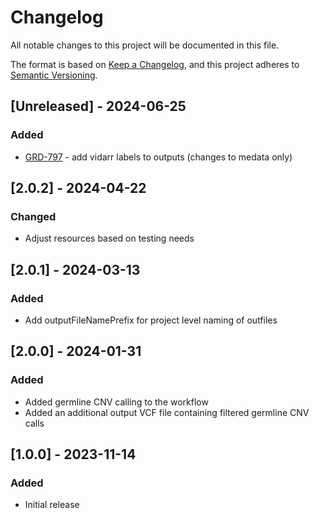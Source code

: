 # Changelog
All notable changes to this project will be documented in this file.

The format is based on [Keep a Changelog](https://keepachangelog.com/en/1.0.0/),
and this project adheres to [Semantic Versioning](https://semver.org/spec/v2.0.0.html).

## [Unreleased] - 2024-06-25
### Added
- [GRD-797](https://jira.oicr.on.ca/browse/GRD-797) - add vidarr labels to outputs (changes to medata only)

## [2.0.2] - 2024-04-22
### Changed
- Adjust resources based on testing needs

## [2.0.1] - 2024-03-13
### Added
- Add outputFileNamePrefix for project level naming of outfiles

## [2.0.0] - 2024-01-31
### Added
- Added germline CNV calling to the workflow
- Added an additional output VCF file containing filtered germline CNV calls

## [1.0.0] - 2023-11-14
### Added
- Initial release
